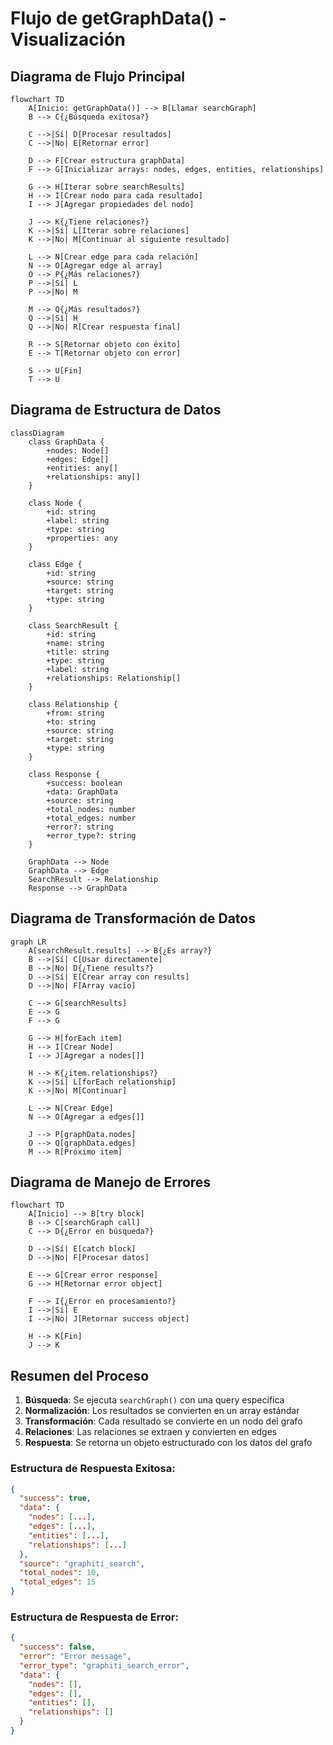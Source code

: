 # Flujo de getGraphData() - Visualización

## Diagrama de Flujo Principal

```mermaid
flowchart TD
    A[Inicio: getGraphData()] --> B[Llamar searchGraph]
    B --> C{¿Búsqueda exitosa?}
    
    C -->|Sí| D[Procesar resultados]
    C -->|No| E[Retornar error]
    
    D --> F[Crear estructura graphData]
    F --> G[Inicializar arrays: nodes, edges, entities, relationships]
    
    G --> H[Iterar sobre searchResults]
    H --> I[Crear nodo para cada resultado]
    I --> J[Agregar propiedades del nodo]
    
    J --> K{¿Tiene relaciones?}
    K -->|Sí| L[Iterar sobre relaciones]
    K -->|No| M[Continuar al siguiente resultado]
    
    L --> N[Crear edge para cada relación]
    N --> O[Agregar edge al array]
    O --> P{¿Más relaciones?}
    P -->|Sí| L
    P -->|No| M
    
    M --> Q{¿Más resultados?}
    Q -->|Sí| H
    Q -->|No| R[Crear respuesta final]
    
    R --> S[Retornar objeto con éxito]
    E --> T[Retornar objeto con error]
    
    S --> U[Fin]
    T --> U
```

## Diagrama de Estructura de Datos

```mermaid
classDiagram
    class GraphData {
        +nodes: Node[]
        +edges: Edge[]
        +entities: any[]
        +relationships: any[]
    }
    
    class Node {
        +id: string
        +label: string
        +type: string
        +properties: any
    }
    
    class Edge {
        +id: string
        +source: string
        +target: string
        +type: string
    }
    
    class SearchResult {
        +id: string
        +name: string
        +title: string
        +type: string
        +label: string
        +relationships: Relationship[]
    }
    
    class Relationship {
        +from: string
        +to: string
        +source: string
        +target: string
        +type: string
    }
    
    class Response {
        +success: boolean
        +data: GraphData
        +source: string
        +total_nodes: number
        +total_edges: number
        +error?: string
        +error_type?: string
    }
    
    GraphData --> Node
    GraphData --> Edge
    SearchResult --> Relationship
    Response --> GraphData
```

## Diagrama de Transformación de Datos

```mermaid
graph LR
    A[searchResult.results] --> B{¿Es array?}
    B -->|Sí| C[Usar directamente]
    B -->|No| D{¿Tiene results?}
    D -->|Sí| E[Crear array con results]
    D -->|No| F[Array vacío]
    
    C --> G[searchResults]
    E --> G
    F --> G
    
    G --> H[forEach item]
    H --> I[Crear Node]
    I --> J[Agregar a nodes[]]
    
    H --> K{¿item.relationships?}
    K -->|Sí| L[forEach relationship]
    K -->|No| M[Continuar]
    
    L --> N[Crear Edge]
    N --> O[Agregar a edges[]]
    
    J --> P[graphData.nodes]
    O --> Q[graphData.edges]
    M --> R[Próximo item]
```

## Diagrama de Manejo de Errores

```mermaid
flowchart TD
    A[Inicio] --> B[try block]
    B --> C[searchGraph call]
    C --> D{¿Error en búsqueda?}
    
    D -->|Sí| E[catch block]
    D -->|No| F[Procesar datos]
    
    E --> G[Crear error response]
    G --> H[Retornar error object]
    
    F --> I{¿Error en procesamiento?}
    I -->|Sí| E
    I -->|No| J[Retornar success object]
    
    H --> K[Fin]
    J --> K
```

## Resumen del Proceso

1. **Búsqueda**: Se ejecuta `searchGraph()` con una query específica
2. **Normalización**: Los resultados se convierten en un array estándar
3. **Transformación**: Cada resultado se convierte en un nodo del grafo
4. **Relaciones**: Las relaciones se extraen y convierten en edges
5. **Respuesta**: Se retorna un objeto estructurado con los datos del grafo

### Estructura de Respuesta Exitosa:
```json
{
  "success": true,
  "data": {
    "nodes": [...],
    "edges": [...],
    "entities": [...],
    "relationships": [...]
  },
  "source": "graphiti_search",
  "total_nodes": 10,
  "total_edges": 15
}
```

### Estructura de Respuesta de Error:
```json
{
  "success": false,
  "error": "Error message",
  "error_type": "graphiti_search_error",
  "data": {
    "nodes": [],
    "edges": [],
    "entities": [],
    "relationships": []
  }
}
```
